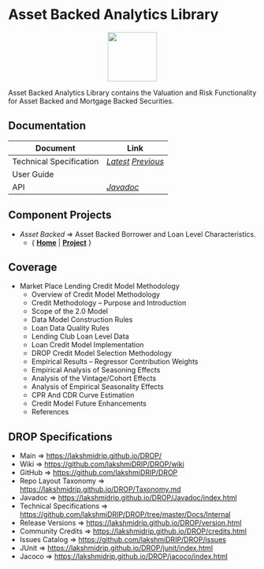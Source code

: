 ﻿
# Asset Backed Analytics Library


<p align="center"><img src="https://github.com/lakshmiDRIP/DROP/blob/master/DRIP_Logo.gif?raw=true" width="100"></p>

Asset Backed Analytics Library contains the Valuation and Risk Functionality for Asset Backed and Mortgage Backed Securities.


## Documentation

 |        Document         | Link |
 |-------------------------|------|
 | Technical Specification | [*Latest*](https://github.com/lakshmiDRIP/DROP/blob/master/Docs/Internal/AssetBacked/AssetBackedAnalytics_v3.65.pdf) [*Previous*](https://github.com/lakshmiDRIP/DROP/blob/master/Docs/Internal/AssetBacked) |
 | User Guide              |  |
 | API                     | [*Javadoc*](https://lakshmidrip.github.io/DROP/Javadoc/index.html)|


## Component Projects

 * *Asset Backed* => Asset Backed Borrower and Loan Level Characteristics.
	* { [**Home**](https://github.com/lakshmiDRIP/DROP/tree/master/src/main/java/org/drip/assetbacked) | 
	[**Project**](https://github.com/lakshmiDRIP/DROP/issues?q=is%3Aopen+is%3Aissue+label%3Aassetbacked) }


## Coverage

 * Market Place Lending Credit Model Methodology
	* Overview of Credit Model Methodology
	* Credit Methodology – Purpose and Introduction
	* Scope of the 2.0 Model
	* Data Model Construction Rules
	* Loan Data Quality Rules
	* Lending Club Loan Level Data
	* Loan Credit Model Implementation
	* DROP Credit Model Selection Methodology
	* Empirical Results – Regressor Contribution Weights
	* Empirical Analysis of Seasoning Effects
	* Analysis of the Vintage/Cohort Effects
	* Analysis of Empirical Seasonality Effects
	* CPR And CDR Curve Estimation
	* Credit Model Future Enhancements
	* References


## DROP Specifications

 * Main                     => https://lakshmidrip.github.io/DROP/
 * Wiki                     => https://github.com/lakshmiDRIP/DROP/wiki
 * GitHub                   => https://github.com/lakshmiDRIP/DROP
 * Repo Layout Taxonomy     => https://lakshmidrip.github.io/DROP/Taxonomy.md
 * Javadoc                  => https://lakshmidrip.github.io/DROP/Javadoc/index.html
 * Technical Specifications => https://github.com/lakshmiDRIP/DROP/tree/master/Docs/Internal
 * Release Versions         => https://lakshmidrip.github.io/DROP/version.html
 * Community Credits        => https://lakshmidrip.github.io/DROP/credits.html
 * Issues Catalog           => https://github.com/lakshmiDRIP/DROP/issues
 * JUnit                    => https://lakshmidrip.github.io/DROP/junit/index.html
 * Jacoco                   => https://lakshmidrip.github.io/DROP/jacoco/index.html
